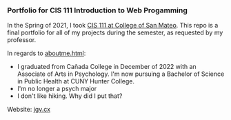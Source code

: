### Portfolio for CIS 111 Introduction to Web Progamming

In the Spring of 2021, I took [CIS 111 at College of San Mateo](http://catalog.collegeofsanmateo.edu/2021/courses/computer-and-information-science/cis-111.php). This repo is a final portfolio for all of my projects during the semester, as requested by my professor. 

In regards to [aboutme.html](https://github.com/jacobvillorente/jacobvillorente/blob/main/aboutme.html):
- I graduated from Cañada College in December of 2022 with an Associate of Arts in Psychology. I'm now pursuing a Bachelor of Science in Public Health at CUNY Hunter College. 
- I'm no longer a psych major
- I don't like hiking. Why did I put that?

Website: [jgv.cx](https://jgv.cx)
